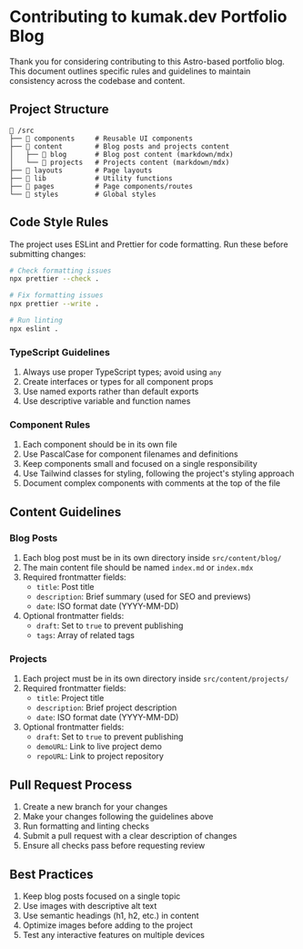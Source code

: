 # Contributing to kumak.dev Portfolio Blog

Thank you for considering contributing to this Astro-based portfolio blog. This document outlines specific rules and guidelines to maintain consistency across the codebase and content.

## Project Structure

```
📁 /src
├── 📁 components     # Reusable UI components
├── 📁 content        # Blog posts and projects content
│   ├── 📁 blog       # Blog post content (markdown/mdx)
│   └── 📁 projects   # Projects content (markdown/mdx)
├── 📁 layouts        # Page layouts
├── 📁 lib            # Utility functions
├── 📁 pages          # Page components/routes
└── 📁 styles         # Global styles
```

## Code Style Rules

The project uses ESLint and Prettier for code formatting. Run these before submitting changes:

```bash
# Check formatting issues
npx prettier --check .

# Fix formatting issues
npx prettier --write .

# Run linting
npx eslint .
```

### TypeScript Guidelines

1. Always use proper TypeScript types; avoid using `any`
2. Create interfaces or types for all component props
3. Use named exports rather than default exports
4. Use descriptive variable and function names

### Component Rules

1. Each component should be in its own file
2. Use PascalCase for component filenames and definitions
3. Keep components small and focused on a single responsibility
4. Use Tailwind classes for styling, following the project's styling approach
5. Document complex components with comments at the top of the file

## Content Guidelines

### Blog Posts

1. Each blog post must be in its own directory inside `src/content/blog/`
2. The main content file should be named `index.md` or `index.mdx`
3. Required frontmatter fields:
   - `title`: Post title
   - `description`: Brief summary (used for SEO and previews)
   - `date`: ISO format date (YYYY-MM-DD)
4. Optional frontmatter fields:
   - `draft`: Set to `true` to prevent publishing
   - `tags`: Array of related tags

### Projects

1. Each project must be in its own directory inside `src/content/projects/`
2. Required frontmatter fields:
   - `title`: Project title
   - `description`: Brief project description
   - `date`: ISO format date (YYYY-MM-DD)
3. Optional frontmatter fields:
   - `draft`: Set to `true` to prevent publishing
   - `demoURL`: Link to live project demo
   - `repoURL`: Link to project repository

## Pull Request Process

1. Create a new branch for your changes
2. Make your changes following the guidelines above
3. Run formatting and linting checks
4. Submit a pull request with a clear description of changes
5. Ensure all checks pass before requesting review

## Best Practices

1. Keep blog posts focused on a single topic
2. Use images with descriptive alt text
3. Use semantic headings (h1, h2, etc.) in content
4. Optimize images before adding to the project
5. Test any interactive features on multiple devices
